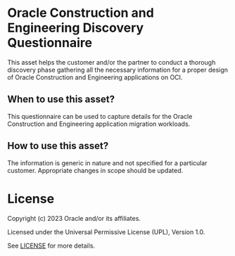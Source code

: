 # Oracle Construction and Engineering Discovery Questionnaire

This asset helps the customer and/or the partner to conduct a thorough discovery phase gathering all the necessary information for a proper design of Oracle Construction and Engineering applications on OCI.

## When to use this asset?

This questionnaire can be used to capture details for the Oracle Construction and Engineering application migration workloads.

## How to use this asset?

The information is generic in nature and not specified for a particular customer. Appropriate changes in scope should be updated.

# License

Copyright (c) 2023 Oracle and/or its affiliates.

Licensed under the Universal Permissive License (UPL), Version 1.0.

See [LICENSE](LICENSE) for more details.



